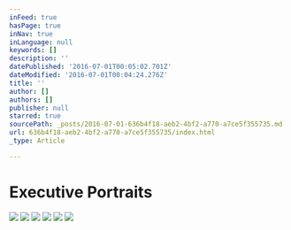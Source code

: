 ```yaml
---
inFeed: true
hasPage: true
inNav: true
inLanguage: null
keywords: []
description: ''
datePublished: '2016-07-01T00:05:02.701Z'
dateModified: '2016-07-01T00:04:24.276Z'
title: ''
author: []
authors: []
publisher: null
starred: true
sourcePath: _posts/2016-07-01-636b4f18-aeb2-4bf2-a770-a7ce5f355735.md
url: 636b4f18-aeb2-4bf2-a770-a7ce5f355735/index.html
_type: Article

---
```

# Executive Portraits
![](https://the-grid-user-content.s3-us-west-2.amazonaws.com/35097ca7-f9b1-4eca-bd74-264ed2bac4ab.jpg)
![](https://the-grid-user-content.s3-us-west-2.amazonaws.com/69812711-2ace-40df-8b37-79831691c3a9.jpg)
![](https://the-grid-user-content.s3-us-west-2.amazonaws.com/9d2fd558-1f8b-4ffc-a4cf-828fe35ce6d0.jpg)
![](https://the-grid-user-content.s3-us-west-2.amazonaws.com/9537da20-17c9-4373-b3a6-bf4ed42816e0.jpg)
![](https://the-grid-user-content.s3-us-west-2.amazonaws.com/3b3b6cd9-4a06-4646-a12d-f82624d1c1a4.jpg)
![](https://the-grid-user-content.s3-us-west-2.amazonaws.com/ae621bdf-2be2-4fd9-979d-3310f916ee1f.jpg)